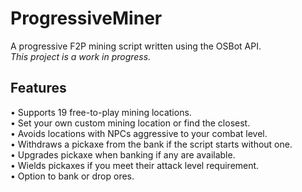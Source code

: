 # ProgressiveMiner
A progressive F2P mining script written using the OSBot API.  
*This project is a work in progress.*

## Features
• Supports 19 free-to-play mining locations.  
• Set your own custom mining location or find the closest.  
• Avoids locations with NPCs aggressive to your combat level.  
• Withdraws a pickaxe from the bank if the script starts without one.  
• Upgrades pickaxe when banking if any are available.  
• Wields pickaxes if you meet their attack level requirement.  
• Option to bank or drop ores.  